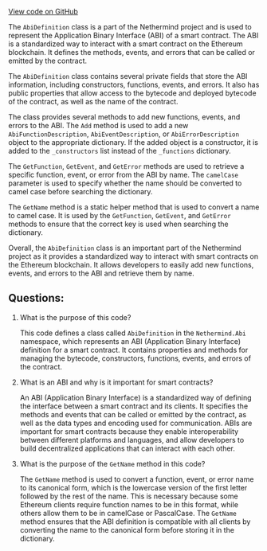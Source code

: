[View code on GitHub](https://github.com/nethermindeth/nethermind/Nethermind.Abi/AbiDefinition.cs)

The `AbiDefinition` class is a part of the Nethermind project and is used to represent the Application Binary Interface (ABI) of a smart contract. The ABI is a standardized way to interact with a smart contract on the Ethereum blockchain. It defines the methods, events, and errors that can be called or emitted by the contract.

The `AbiDefinition` class contains several private fields that store the ABI information, including constructors, functions, events, and errors. It also has public properties that allow access to the bytecode and deployed bytecode of the contract, as well as the name of the contract.

The class provides several methods to add new functions, events, and errors to the ABI. The `Add` method is used to add a new `AbiFunctionDescription`, `AbiEventDescription`, or `AbiErrorDescription` object to the appropriate dictionary. If the added object is a constructor, it is added to the `_constructors` list instead of the `_functions` dictionary.

The `GetFunction`, `GetEvent`, and `GetError` methods are used to retrieve a specific function, event, or error from the ABI by name. The `camelCase` parameter is used to specify whether the name should be converted to camel case before searching the dictionary.

The `GetName` method is a static helper method that is used to convert a name to camel case. It is used by the `GetFunction`, `GetEvent`, and `GetError` methods to ensure that the correct key is used when searching the dictionary.

Overall, the `AbiDefinition` class is an important part of the Nethermind project as it provides a standardized way to interact with smart contracts on the Ethereum blockchain. It allows developers to easily add new functions, events, and errors to the ABI and retrieve them by name.
## Questions: 
 1. What is the purpose of this code?
    
    This code defines a class called `AbiDefinition` in the `Nethermind.Abi` namespace, which represents an ABI (Application Binary Interface) definition for a smart contract. It contains properties and methods for managing the bytecode, constructors, functions, events, and errors of the contract.

2. What is an ABI and why is it important for smart contracts?
    
    An ABI (Application Binary Interface) is a standardized way of defining the interface between a smart contract and its clients. It specifies the methods and events that can be called or emitted by the contract, as well as the data types and encoding used for communication. ABIs are important for smart contracts because they enable interoperability between different platforms and languages, and allow developers to build decentralized applications that can interact with each other.

3. What is the purpose of the `GetName` method in this code?
    
    The `GetName` method is used to convert a function, event, or error name to its canonical form, which is the lowercase version of the first letter followed by the rest of the name. This is necessary because some Ethereum clients require function names to be in this format, while others allow them to be in camelCase or PascalCase. The `GetName` method ensures that the ABI definition is compatible with all clients by converting the name to the canonical form before storing it in the dictionary.